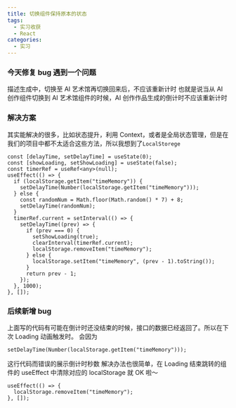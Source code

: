 ```yaml
---
title: 切换组件保持原本的状态
tags:
  - 实习收获
  - React
categories:
  - 实习
---
```


### 今天修复 bug 遇到一个问题

描述生成中，切换至 AI 艺术馆再切换回来后，不应该重新计时
也就是说当从 AI 创作组件切换到 AI 艺术馆组件的时候，AI 创作作品生成的倒计时不应该重新计时

### 解决方案

其实能解决的很多，比如状态提升，利用 Context，或者是全局状态管理，但是在我们的项目中都不太适合这些方法，所以我想到了`LocalStorege`

```tsx
const [delayTime, setDelayTime] = useState(0);
const [showLoading, setShowLoading] = useState(false);
const timerRef = useRef<any>(null);
useEffect(() => {
  if (localStorage.getItem("timeMemory")) {
    setDelayTime(Number(localStorage.getItem("timeMemory")));
  } else {
    const randomNum = Math.floor(Math.random() * 7) + 8;
    setDelayTime(randomNum);
  }
  timerRef.current = setInterval(() => {
    setDelayTime((prev) => {
      if (prev === 0) {
        setShowLoading(true);
        clearInterval(timerRef.current);
        localStorage.removeItem("timeMemory");
      } else {
        localStorage.setItem("timeMemory", (prev - 1).toString());
      }
      return prev - 1;
    });
  }, 1000);
}, []);
```

### 后续新增 bug

上面写的代码有可能在倒计时还没结束的时候，接口的数据已经返回了。所以在下次 Loading 动画触发时。
会因为

```tsx
setDelayTime(Number(localStorage.getItem("timeMemory")));
```

这行代码而错误的展示倒计时秒数
解决办法也很简单，在 Loading 结束跳转的组件的 useEffect 中清除对应的 localStorage 就 OK 啦～

```tsx
useEffect(() => {
  localStorage.removeItem("timeMemory");
}, []);
```

